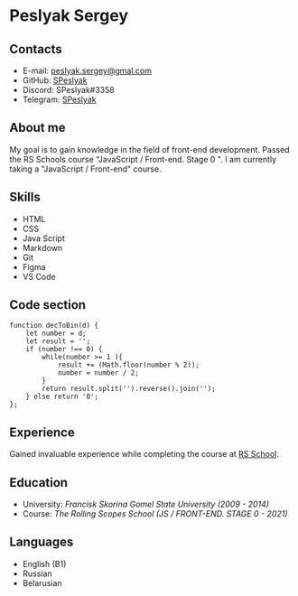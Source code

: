 # Peslyak Sergey

## Contacts

* E-mail: [peslyak.sergey@gmal.com](mailto:peslyak.sergey@gmal.com)
* GitHub: [SPeslyak](https://github.com/SPeslyak)
* Discord: SPeslyak#3358
* Telegram: [SPeslyak](https://t.me/speslyak)

## About me

My goal is to gain knowledge in the field of front-end development. Passed the RS Schools course “JavaScript / Front-end. Stage 0 ". I am currently taking a "JavaScript / Front-end" course.

## Skills

* HTML
* CSS
* Java Script
* Markdown
* Git
* Figma
* VS Code

## Code section

```
function decToBin(d) {
    let number = d;
    let result = '';
    if (number !== 0) {
        while(number >= 1 ){
            result += (Math.floor(number % 2));
            number = number / 2;
        }
        return result.split('').reverse().join('');    
    } else return '0';
};
```

## Experience

Gained invaluable experience while completing the course at [RS School](https://rs.school/).

## Education

* University: _Francisk Skorina Gomel State University (2009 - 2014)_
* Course: _The Rolling Scopes School (JS / FRONT-END. STAGE 0 - 2021)_

## Languages

* English (B1)
* Russian
* Belarusian